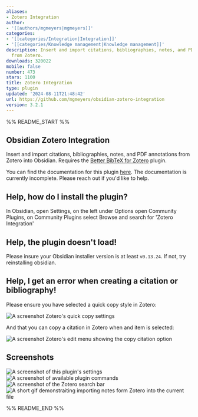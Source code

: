 ```yaml
---
aliases:
- Zotero Integration
author:
- '[[authors/mgmeyers|mgmeyers]]'
categories:
- '[[categories/Integration|Integration]]'
- '[[categories/Knowledge management|Knowledge management]]'
description: Insert and import citations, bibliographies, notes, and PDF annotations
  from Zotero.
downloads: 320022
mobile: false
number: 473
stars: 1100
title: Zotero Integration
type: plugin
updated: '2024-08-11T21:48:42'
url: https://github.com/mgmeyers/obsidian-zotero-integration
version: 3.2.1
---
```


%% README_START %%

## Obsidian Zotero Integration

Insert and import citations, bibliographies, notes, and PDF annotations from Zotero into Obsidian. Requires the [Better BibTeX for Zotero](https://retorque.re/zotero-better-bibtex/installation/) plugin.

You can find the documentation for this plugin [here](https://github.com/mgmeyers/obsidian-zotero-integration/blob/main/docs/README.md). The documentation is currently incomplete. Please reach out if you'd like to help.

## Help, how do I install the plugin?

In Obsidian, open Settings, on the left under Options open Community Plugins, on Community Plugins select Browse and search for 'Zotero Integration'

## Help, the plugin doesn't load!

Please insure your Obsidian installer version is at least `v0.13.24`. If not, try reinstalling obsidian.

## Help, I get an error when creating a citation or bibliography!

Please ensure you have selected a quick copy style in Zotero:

<img src="https://raw.githubusercontent.com/mgmeyers/obsidian-zotero-integration/main/screenshots/04.png" alt="A screenshot Zotero's quick copy settings">

And that you can copy a citation in Zotero when and item is selected:

<img src="https://raw.githubusercontent.com/mgmeyers/obsidian-zotero-integration/main/screenshots/05.png" alt="A screenshot Zotero's edit menu showing the copy citation option">


## Screenshots

<img src="https://raw.githubusercontent.com/mgmeyers/obsidian-zotero-integration/main/screenshots/01.png" alt="A screenshot of this plugin's settings">

<img src="https://raw.githubusercontent.com/mgmeyers/obsidian-zotero-integration/main/screenshots/02.png" alt="A screenshot of available plugin commands">

<img src="https://raw.githubusercontent.com/mgmeyers/obsidian-zotero-integration/main/screenshots/03.png" alt="A screenshot of the Zotero search bar">

<img src="https://raw.githubusercontent.com/mgmeyers/obsidian-zotero-integration/main/screenshots/demo.gif" alt="A short gif demonstraiting importing notes form Zotero into the current file">


%% README_END %%